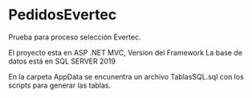 # PedidosEvertec

Prueba para proceso selección Evertec.

El proyecto esta en ASP .NET MVC, Version del Framework 
La base de datos está en SQL SERVER 2019

En la carpeta AppData se encunentra un archivo TablasSQL.sql con los scripts para generar las tablas.
